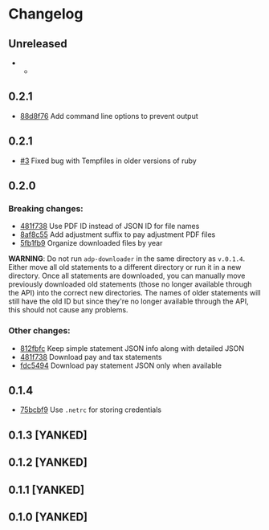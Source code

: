 Changelog
=========

## Unreleased

* -


## 0.2.1

* [88d8f76][] Add command line options to prevent output

[88d8f76]: ../../commit/88d8f76


## 0.2.1

* [#3][] Fixed bug with Tempfiles in older versions of ruby

[#3]: ../../issues/3


## 0.2.0

### Breaking changes:

* [481f738][] Use PDF ID instead of JSON ID for file names
* [8af8c55][] Add adjustment suffix to pay adjustment PDF files
* [5fb1fb9][] Organize downloaded files by year

[481f738]: ../../commit/481f738
[8af8c55]: ../../commit/8af8c55
[5fb1fb9]: ../../commit/5fb1fb9

**WARNING**: Do not run `adp-downloader` in the same directory as `v.0.1.4`.
Either move all old statements to a different directory or run it in a new
directory.  Once all statements are downloaded, you can manually move
previously downloaded old statements (those no longer available through the
API) into the correct new directories.  The names of older statements will
still have the old ID but since they're no longer available through the API,
this should not cause any problems.

### Other changes:

* [812fbfc][] Keep simple statement JSON info along with detailed JSON
* [481f738][] Download pay and tax statements
* [fdc5494][] Download pay statement JSON only when available

[812fbfc]: ../../commit/812fbfc
[481f738]: ../../commit/481f738
[fdc5494]: ../../commit/fdc5494


## 0.1.4

* [75bcbf9][] Use `.netrc` for storing credentials

[75bcbf9]: ../../commit/75bcbf9


## 0.1.3 [YANKED]
## 0.1.2 [YANKED]
## 0.1.1 [YANKED]
## 0.1.0 [YANKED]
